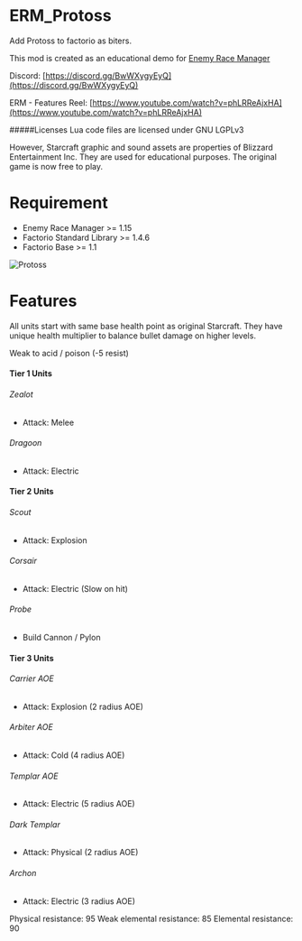 # ERM_Protoss
Add Protoss to factorio as biters.

This mod is created as an educational demo for [Enemy Race Manager](https://mods.factorio.com/mod/enemyracemanager)

Discord:  [https://discord.gg/BwWXygyEyQ](https://discord.gg/BwWXygyEyQ)

ERM - Features Reel: [https://www.youtube.com/watch?v=phLRReAjxHA](https://www.youtube.com/watch?v=phLRReAjxHA)

#####Licenses
Lua code files are licensed under GNU LGPLv3

However, Starcraft graphic and sound assets are properties of Blizzard Entertainment Inc.  They are used for educational purposes. The original game is now free to play.


# Requirement
* Enemy Race Manager >= 1.15
* Factorio Standard Library >= 1.4.6
* Factorio Base >= 1.1

![Protoss](https://assets-mod.factorio.com/assets/0fbda3f72b75b0e6bc0a36d4f271cd67f21daa8e.png "Protoss")

# Features
All units start with same base health point as original Starcraft. They have unique health multiplier to balance bullet damage on higher levels.

Weak to acid / poison (-5 resist)

#### Tier 1 Units
###### Zealot 
- Attack: Melee 
###### Dragoon
- Attack: Electric


#### Tier 2 Units
###### Scout
- Attack: Explosion

###### Corsair
- Attack: Electric (Slow on hit)

###### Probe
- Build Cannon / Pylon


#### Tier 3 Units
###### Carrier AOE
- Attack: Explosion (2 radius AOE)

###### Arbiter AOE
- Attack: Cold (4 radius AOE)

###### Templar AOE
- Attack: Electric (5 radius AOE)

###### Dark Templar
- Attack: Physical (2 radius AOE)

###### Archon
- Attack: Electric (3 radius AOE)

Physical resistance: 95
Weak elemental resistance: 85
Elemental resistance: 90